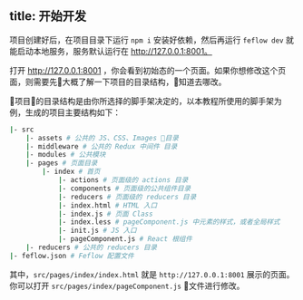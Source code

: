 title: 开始开发
---

项目创建好后，在项目目录下运行 `npm i` 安装好依赖，然后再运行 `feflow dev` 就能启动本地服务，服务默认运行在 http://127.0.0.1:8001。

打开 http://127.0.0.1:8001 ，你会看到初始态的一个页面。如果你想修改这个页面，则需要先大概了解一下项目的目录结构，知道去哪改。

项目的目录结构是由你所选择的脚手架决定的，以本教程所使用的脚手架为例，生成的项目主要结构如下：

```sh
|- src
    |- assets # 公共的 JS、CSS、Images 目录
    |- middleware # 公共的 Redux 中间件 目录
    |- modules # 公共模块
    |- pages # 页面目录
        |- index # 首页
            |- actions # 页面级的 actions 目录
            |- components # 页面级的公共组件目录
            |- reducers # 页面级的 reducers 目录
            |- index.html # HTML 入口
            |- index.js # 页面 Class
            |- index.less # pageComponent.js 中元素的样式，或者全局样式
            |- init.js # JS 入口
            |- pageComponent.js # React 根组件
    |- reducers # 公共的 reducers 目录
|- feflow.json # Feflow 配置文件
```

其中，`src/pages/index/index.html` 就是 `http://127.0.0.1:8001` 展示的页面。你可以打开 `src/pages/index/pageComponent.js` 文件进行修改。